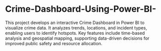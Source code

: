 # Crime-Dashboard-Using-Power-BI-
This project develops an interactive Crime Dashboard in Power BI to visualize crime data. It analyzes trends, locations, and incident types, enabling users to identify hotspots. Key features include time-based analysis and geospatial mapping, supporting data-driven decisions for improved public safety and resource allocation.

